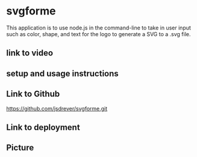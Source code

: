 # svgforme
This application is to use node.js in the command-line to take in user input such as color, shape, and text for the logo to generate a SVG to a .svg file.

## link to video


## setup and usage instructions


## Link to Github
https://github.com/jsdrever/svgforme.git

## Link to deployment


## Picture








